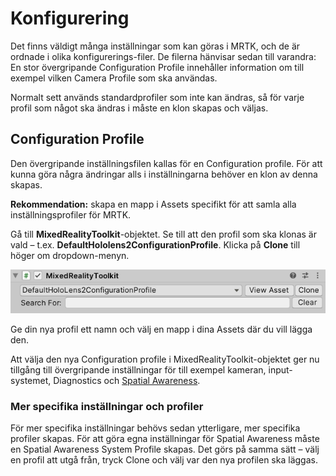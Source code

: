 # Konfigurering

Det finns väldigt många inställningar som kan göras i MRTK, och de är ordnade i olika konfigurerings-filer. De filerna hänvisar sedan till varandra: En stor övergripande Configuration Profile innehåller information om till exempel vilken Camera Profile som ska användas.

Normalt sett används standardprofiler som inte kan ändras, så för varje profil som något ska ändras i måste en klon skapas och väljas.

## Configuration Profile

Den övergripande inställningsfilen kallas för en Configuration profile. För att kunna göra några ändringar alls i inställningarna behöver en klon av denna skapas.

**Rekommendation:** skapa en mapp i Assets specifikt för att samla alla inställningsprofiler för MRTK.

Gå till **MixedRealityToolkit**-objektet. Se till att den profil som ska klonas är vald – t.ex. **DefaultHololens2ConfigurationProfile**. Klicka på **Clone** till höger om dropdown-menyn.

![](<../../.gitbook/assets/image (4) (2).png>)

Ge din nya profil ett namn och välj en mapp i dina Assets där du vill lägga den.

Att välja den nya Configuration profile i MixedRealityToolkit-objektet ger nu tillgång till övergripande inställningar för till exempel kameran, input-systemet, Diagnostics och [Spatial Awareness](spatial-awareness.md).

### Mer specifika inställningar och profiler

För mer specifika inställningar behövs sedan ytterligare, mer specifika profiler skapas. För att göra egna inställningar för Spatial Awareness måste en Spatial Awareness System Profile skapas. Det görs på samma sätt – välj en profil att utgå från, tryck Clone och välj var den nya profilen ska läggas.


